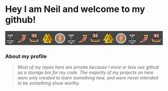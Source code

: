# Hey I am Neil and welcome to my github!

<img src="https://github.com/xRuhRohx/xRuhRohx/raw/master/viking_banner.png" alt="banner with viking icons">

### About my profile

> _Most of my repos here are private because I more or less use github as a storage bin for my code.
> The majority of my projects on here were only created to learn something new, and were never intended to be something show worthy._
